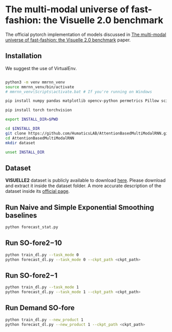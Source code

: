 # The multi-modal universe of fast-fashion: the Visuelle 2.0 benchmark

The official pytorch implementation of models discussed in [The multi-modal universe of fast-fashion: the Visuelle 2.0 benchmark](https://arxiv.org/abs/2204.06972v1)
paper.
## Installation

We suggest the use of VirtualEnv.

```bash

python3 -m venv mmrnn_venv
source mmrnn_venv/bin/activate
# mmrnn_venv\Scripts\activate.bat # If you're running on Windows

pip install numpy pandas matplotlib opencv-python permetrics Pillow scikit-image scikit-learn scipy tqdm transformers fairseq wandb

pip install torch torchvision

export INSTALL_DIR=$PWD

cd $INSTALL_DIR
git clone https://github.com/HumaticsLAB/AttentionBasedMultiModalRNN.git
cd AttentionBasedMultiModalRNN
mkdir dataset

unset INSTALL_DIR
```
## Dataset

**VISUELLE2** dataset is publicly available to download [here](https://forms.gle/8Sk431AsEgCot9Kv5). Please download and extract it inside the dataset folder. A more accurate description of the dataset inside its [official page](https://humaticslab.github.io/forecasting/visuelle).  

## Run Naive and Simple Exponential Smoothing baselines

```bash
python forecast_stat.py 
```
## Run SO-fore2−10

```bash
python train_dl.py --task_mode 0
python forecast_dl.py --task_mode 0 --ckpt_path <ckpt_path>
```
## Run SO-fore2−1
```bash
python train_dl.py --task_mode 1
python forecast_dl.py --task_mode 1 --ckpt_path <ckpt_path>
```
## Run Demand SO-fore
```bash
python train_dl.py --new_product 1
python forecast_dl.py --new_product 1 --ckpt_path <ckpt_path>
```
